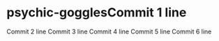 # psychic-gogglesCommit 1 line
Commit 2 line
Commit 3 line
Commit 4 line
Commit 5 line
Commit 6 line
